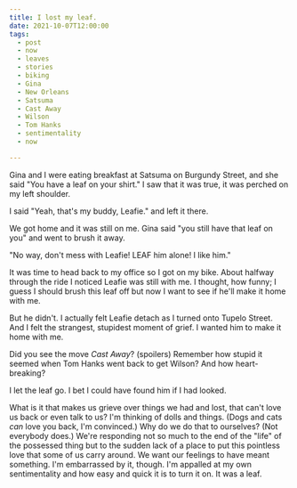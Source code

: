 ```yaml
---
title: I lost my leaf.
date: 2021-10-07T12:00:00
tags:
  - post 
  - now
  - leaves
  - stories
  - biking
  - Gina
  - New Orleans
  - Satsuma
  - Cast Away
  - Wilson
  - Tom Hanks
  - sentimentality
  - now

---
```


Gina and I were eating breakfast at Satsuma on Burgundy Street, and she said "You have a leaf on your shirt." I saw that it was true, it was perched on my left shoulder.

I said "Yeah, that's my buddy, Leafie." and left it there. 

We got home and it was still on me. Gina said "you still have that leaf on you" and went to brush it away.

"No way, don't mess with Leafie! LEAF him alone! I like him."

It was time to head back to my office so I got on my bike. About halfway through the ride I noticed Leafie was still with me. I thought, how funny; I guess I should brush this leaf off but now I want to see if he'll make it home with me.

But he didn't. I actually felt Leafie detach as I turned onto Tupelo Street. And I felt the strangest, stupidest moment of grief. I wanted him to make it home with me.

Did you see the move _Cast Away_? (spoilers) Remember how stupid it seemed when Tom Hanks went back to get Wilson? And how heart-breaking?

I let the leaf go. I bet I could have found him if I had looked.

What is it that makes us grieve over things we had and lost, that can't love us back or even talk to us? I'm thinking of dolls and things. (Dogs and cats _can_ love you back, I'm convinced.) Why do we do that to ourselves? (Not everybody does.) We're responding not so much to the end of the "life" of the possessed thing but to the sudden lack of a place to put this pointless love that some of us carry around. We want our feelings to have meant something. I'm embarrassed by it, though. I'm appalled at my own sentimentality and how easy and quick it is to turn it on. It was a leaf.
